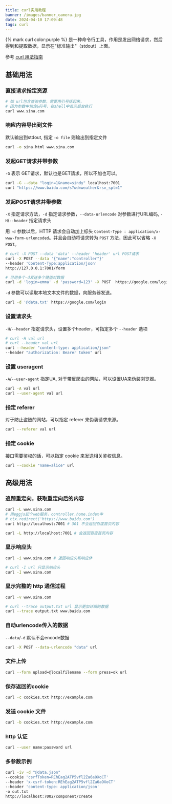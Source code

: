 ```yaml
---
title: curl实用教程
banner: /images/banner_camera.jpg
date: 2024-04-10 17:09:48
tags: curl
---
```



{% mark curl color:purple %}   是一种命令行工具，作用是发出网络请求，然后得到和提取数据，显示在"标准输出"（stdout）上面。

参考 [curl 用法指南](http://www.ruanyifeng.com/blog/2019/09/curl-reference.html)

## 基础用法

### 直接请求指定资源

```bash
# 如 url包含查询参数，需要用引号括起来，
# 因为参数中包含&符号，在shell中表示后台执行
curl www.sina.com
```

### 响应内容导出到文件  
默认输出到stdout, 指定 `-o file` 则输出到指定文件

```bash
curl -o sina.html www.sina.com
```

### 发起GET请求并带参数   
`-G` 表示 GET请求，默认也是GET请求，所以不加也可以。

```bash
curl -G --data "login=1&name=sindy" localhost:7001
curl "https://www.baidu.com/s?wd=weather&rsv_spt=1"
```

### 发起POST请求并带参数   
`-X` 指定请求方法，`-d` 指定请求参数，`--data-urlencode` 对参数进行URL编码, `-H`/`--header` 指定请求头  

用 `-d` 参数以后，HTTP 请求会自动加上标头 `Content-Type : application/x-www-form-urlencoded`。并且会自动将请求转为 `POST` 方法，因此可以省略 `-X POST`。

```bash
# curl -X POST --data 'data' --header 'header' url POST请求
curl -X POST --data '{"name":"controller"}' 
--header 'Content-Type:application/json' 
http://127.0.0.1:7001/form

# 可用多个-d发送多个键值对数据
curl -d 'login=emma' -d 'password=123' -X POST  https://google.com/login

```

`-d` 参数可以读取本地文本文件的数据，向服务器发送。
```bash
curl -d '@data.txt' https://google.com/login
```

### 设置请求头   
`-H`/`--header` 指定请求头，设置多个header，可指定多个 `--header` 选项

```bash
# curl -H val url 
# curl --header val url
curl --header "content-type: application/json" 
--header "authorization: Bearer token" url
```

### 设置 useragent  
`-A`/`--user-agent` 指定UA, 对于带反爬虫的网站，可以设置UA来伪装浏览器。

```bash
curl -A val url
curl --user-agent val url
```


### 指定 referer
对于防止盗链的网站，可以指定 referer 来伪装请求来源。

```bash
curl --referer val url
```

### 指定 cookie
接口需要鉴权的话，可以指定 cookie 来发送相关鉴权信息。

```bash
curl --cookie "name=alice" url

```


## 高级用法

### 追踪重定向，获取重定向后的内容

```bash
curl -L www.sina.com
# 用eggjs起个web服务，controller.home.index中 
# ctx.redirect('https://www.baidu.com')
curl http://localhost:7001 # 301 不会返回百度首页内容

curl -L http://localhost:7001 # 会返回百度首页内容

```

### 显示响应头

```bash
curl -i www.sina.com # 返回响应头和响应体

# curl -I url 只显示响应头
curl -I www.sina.com
```


### 显示完整的 http 通信过程

```bash
curl -v www.sina.com

# curl --trace output.txt url 显示更加详细的数据
curl --trace output.txt www.baidu.com
```


### 自动urlencode传入的数据
`--data`/`-d` 默认不会encode数据

```bash
curl -X POST --data-urlencode "data" url
```



### 文件上传

```bash
curl --form upload=@localfilename --form press=ok url
```


### 保存返回的cookie

```bash
curl -c cookies.txt http://example.com
```

### 发送 cookie 文件

```bash
curl -b cookies.txt http://example.com
```

### http 认证

```bash
curl --user name:password url
```

### 多参数示例

```bash
curl -iv -d "@data.json" 
--cookie 'csrfToken=REhEag2ATP5vfl2Za6aOXoCT' 
--header 'x-csrf-token:REhEag2ATP5vfl2Za6aOXoCT' 
--header 'content-type: application/json' 
-o out.txt 
http://localhost:7002/component/create 
```
